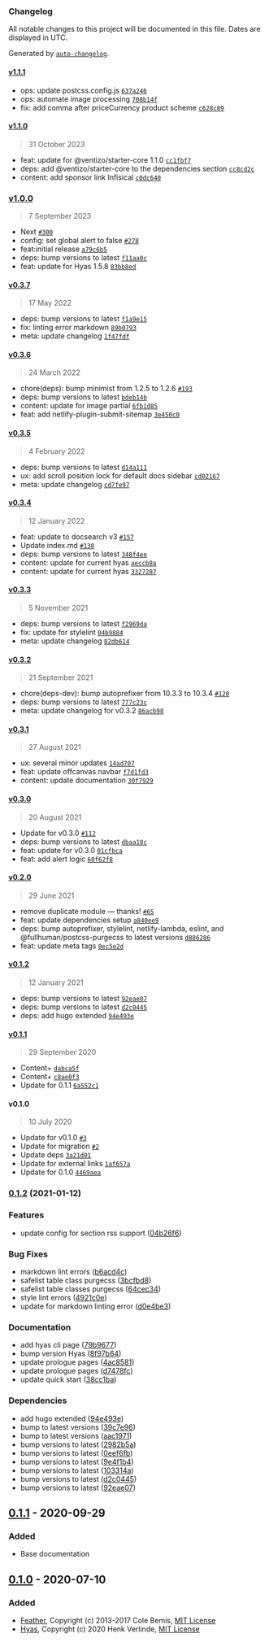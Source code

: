 ### Changelog

All notable changes to this project will be documented in this file. Dates are displayed in UTC.

Generated by [`auto-changelog`](https://github.com/CookPete/auto-changelog).

#### [v1.1.1](https://github.com/gethyas/gethyas.com/compare/v1.1.0...v1.1.1)

- ops: update postcss.config.js [`637a246`](https://github.com/gethyas/gethyas.com/commit/637a246e9e37263ed3c00f2a07f029283f433174)
- ops: automate image processing [`708b14f`](https://github.com/gethyas/gethyas.com/commit/708b14f5a6e8819fdd081edcf5671e54b4f8a6f1)
- fix: add comma after priceCurrency product scheme [`c628c89`](https://github.com/gethyas/gethyas.com/commit/c628c89cf8f36d9181c85c072c7af90809a47d11)

#### [v1.1.0](https://github.com/gethyas/gethyas.com/compare/v1.0.0...v1.1.0)

> 31 October 2023

- feat: update for @ventizo/starter-core 1.1.0 [`cc1fbf7`](https://github.com/gethyas/gethyas.com/commit/cc1fbf7f7fed39fbfae548158bc9c9143d167cdf)
- deps: add @ventizo/starter-core to the dependencies section [`cc8cd2c`](https://github.com/gethyas/gethyas.com/commit/cc8cd2c6da89a935b346c6b85a5aae6c25f413fd)
- content: add sponsor link Infisical [`c0dc640`](https://github.com/gethyas/gethyas.com/commit/c0dc64046ca5c0471382f51a9db32dba02d0b5b0)

### [v1.0.0](https://github.com/gethyas/gethyas.com/compare/v0.3.7...v1.0.0)

> 7 September 2023

- Next [`#300`](https://github.com/gethyas/gethyas.com/pull/300)
- config: set global alert to false [`#278`](https://github.com/gethyas/gethyas.com/pull/278)
- feat:initial release [`a79c6b5`](https://github.com/gethyas/gethyas.com/commit/a79c6b55c5fdf04df4c6b5228cc054c65a3ef24b)
- deps: bump versions to latest [`f11aa0c`](https://github.com/gethyas/gethyas.com/commit/f11aa0cca5c5d4190579ae483a8c5809fdd6f047)
- feat: update for Hyas 1.5.8 [`83bb8ed`](https://github.com/gethyas/gethyas.com/commit/83bb8ed09970b76294fe8ba066ff19e5b1178809)

#### [v0.3.7](https://github.com/gethyas/gethyas.com/compare/v0.3.6...v0.3.7)

> 17 May 2022

- deps: bump versions to latest [`f1a9e15`](https://github.com/gethyas/gethyas.com/commit/f1a9e1575058a599df4e7a8ce633c436889542fd)
- fix: linting error markdown [`89b0793`](https://github.com/gethyas/gethyas.com/commit/89b079314ca3ecc9564c66e44108c345e607cbbf)
- meta: update changelog [`1f47fdf`](https://github.com/gethyas/gethyas.com/commit/1f47fdf389d478e13e2bbf7c2183f34d4aa3cb0d)

#### [v0.3.6](https://github.com/gethyas/gethyas.com/compare/v0.3.5...v0.3.6)

> 24 March 2022

- chore(deps): bump minimist from 1.2.5 to 1.2.6 [`#193`](https://github.com/gethyas/gethyas.com/pull/193)
- deps: bump versions to latest [`bdeb14b`](https://github.com/gethyas/gethyas.com/commit/bdeb14bb6860546febaec9eac6ec8ca2b6b17a80)
- content: update for image partial [`6fb1d85`](https://github.com/gethyas/gethyas.com/commit/6fb1d851cd3e5f4242baa363b3260e52086d4fea)
- feat: add netlify-plugin-submit-sitemap [`3e450c0`](https://github.com/gethyas/gethyas.com/commit/3e450c04c49bda7a1d0bf23c3f2d723e7c4312e1)

#### [v0.3.5](https://github.com/gethyas/gethyas.com/compare/v0.3.4...v0.3.5)

> 4 February 2022

- deps: bump versions to latest [`d14a111`](https://github.com/gethyas/gethyas.com/commit/d14a111012c460321096579dbc69a667ed3208d7)
- ux: add scroll position lock for default docs sidebar [`cd02167`](https://github.com/gethyas/gethyas.com/commit/cd02167308ed4f0b767aa364ce590583e149fd4e)
- meta: update changelog [`cd7fe97`](https://github.com/gethyas/gethyas.com/commit/cd7fe97ba90eb8f26bf80f00601ad3324e8a5cfa)

#### [v0.3.4](https://github.com/gethyas/gethyas.com/compare/v0.3.3...v0.3.4)

> 12 January 2022

- feat: update to docsearch v3 [`#157`](https://github.com/gethyas/gethyas.com/pull/157)
- Update index.md [`#138`](https://github.com/gethyas/gethyas.com/pull/138)
- deps: bump versions to latest [`348f4ee`](https://github.com/gethyas/gethyas.com/commit/348f4eee77751ad9c02691c5d374eac6a1b347b2)
- content: update for current hyas [`aeccb8a`](https://github.com/gethyas/gethyas.com/commit/aeccb8acd0e6d9b88d1bbcefeba10236b3f195da)
- content: update for current hyas [`3327287`](https://github.com/gethyas/gethyas.com/commit/3327287dec0a7134536029e0d9d8fdc31f21bb70)

#### [v0.3.3](https://github.com/gethyas/gethyas.com/compare/v0.3.2...v0.3.3)

> 5 November 2021

- deps: bump versions to latest [`f2969da`](https://github.com/gethyas/gethyas.com/commit/f2969da9c89f6c181837a3d7a3b69341287a006e)
- fix: update for stylelint [`04b9884`](https://github.com/gethyas/gethyas.com/commit/04b9884f3ed6feca6e7aac29c08986ece54ed334)
- meta: update changelog [`82db614`](https://github.com/gethyas/gethyas.com/commit/82db61455c7a174b3493a4d8852f218eefe57b82)

#### [v0.3.2](https://github.com/gethyas/gethyas.com/compare/v0.3.1...v0.3.2)

> 21 September 2021

- chore(deps-dev): bump autoprefixer from 10.3.3 to 10.3.4 [`#120`](https://github.com/gethyas/gethyas.com/pull/120)
- deps: bump versions to latest [`777c23c`](https://github.com/gethyas/gethyas.com/commit/777c23c7e6b2a701b1314dc57abc3d26c8aa03b7)
- meta: update changelog for v0.3.2 [`86acb98`](https://github.com/gethyas/gethyas.com/commit/86acb98e67ad2b205f4df316319d4ce3b7dab571)

#### [v0.3.1](https://github.com/gethyas/gethyas.com/compare/v0.3.0...v0.3.1)

> 27 August 2021

- ux: several minor updates [`14ad707`](https://github.com/gethyas/gethyas.com/commit/14ad707ff763245d80a845ed3b94c72697d5d1b0)
- feat: update offcanvas navbar [`f7d1fd3`](https://github.com/gethyas/gethyas.com/commit/f7d1fd3c978ee2c859657523952594553634e79e)
- content: update documentation [`30f7929`](https://github.com/gethyas/gethyas.com/commit/30f7929ac42e3463fccfc9b9e1c220348170e35e)

#### [v0.3.0](https://github.com/gethyas/gethyas.com/compare/v0.2.0...v0.3.0)

> 20 August 2021

- Update for v0.3.0 [`#112`](https://github.com/gethyas/gethyas.com/pull/112)
- deps: bump versions to latest [`dbaa18c`](https://github.com/gethyas/gethyas.com/commit/dbaa18c2ab75300156b7554bbda15c54e06e97a0)
- feat: update for v0.3.0 [`01cfbca`](https://github.com/gethyas/gethyas.com/commit/01cfbca97d1d2871e76f9fc1f96814a11ff00455)
- feat: add alert logic [`60f62f8`](https://github.com/gethyas/gethyas.com/commit/60f62f875cbd9c6c046ef104fd5144271df80158)

#### [v0.2.0](https://github.com/gethyas/gethyas.com/compare/v0.1.2...v0.2.0)

> 29 June 2021

- remove duplicate module — thanks! [`#65`](https://github.com/gethyas/gethyas.com/pull/65)
- feat: update dependencies setup [`a840ee9`](https://github.com/gethyas/gethyas.com/commit/a840ee94c3fba1cdcbf0f7bc0da09a2cd6e43cf1)
- deps: bump autoprefixer, stylelint, netlify-lambda, eslint, and @fullhuman/postcss-purgecss to latest versions [`d886286`](https://github.com/gethyas/gethyas.com/commit/d886286fe1bf2537c4c09ed0af559b2103340a05)
- feat: update meta tags [`0ec5e2d`](https://github.com/gethyas/gethyas.com/commit/0ec5e2d474afd62192e036146693165381061070)

#### [v0.1.2](https://github.com/gethyas/gethyas.com/compare/v0.1.1...v0.1.2)

> 12 January 2021

- deps: bump versions to latest [`92eae07`](https://github.com/gethyas/gethyas.com/commit/92eae0783ecaed9e3eac5786c8f1468923d061b2)
- deps: bump versions to latest [`d2c0445`](https://github.com/gethyas/gethyas.com/commit/d2c0445f90d85c995d8d6d2d0e8833ee5a2957c0)
- deps: add hugo extended [`94e493e`](https://github.com/gethyas/gethyas.com/commit/94e493e47ebf70e08f841980d207c1feb0966bb1)

#### [v0.1.1](https://github.com/gethyas/gethyas.com/compare/v0.1.0...v0.1.1)

> 29 September 2020

- Content+ [`dabca5f`](https://github.com/gethyas/gethyas.com/commit/dabca5f139845633a7296faea053374925f61cbf)
- Content+ [`c8ae0f3`](https://github.com/gethyas/gethyas.com/commit/c8ae0f38b8599bb7e60e16d3152fd1f8b8751bf0)
- Update for 0.1.1 [`6a552c1`](https://github.com/gethyas/gethyas.com/commit/6a552c16d4e7460abae231bdc4efbd9e25daf746)

#### v0.1.0

> 10 July 2020

- Update for v0.1.0 [`#3`](https://github.com/gethyas/gethyas.com/pull/3)
- Update for migration [`#2`](https://github.com/gethyas/gethyas.com/pull/2)
- Update deps [`3a21d01`](https://github.com/gethyas/gethyas.com/commit/3a21d0165773ee9ccd07346c29724bdc74fe4e22)
- Update for external links [`1af657a`](https://github.com/gethyas/gethyas.com/commit/1af657a2dd47a9339a29fdbb5f2aed2f146a2beb)
- Update for 0.1.0 [`4469aea`](https://github.com/gethyas/gethyas.com/commit/4469aea0598ccef90400291fefea586a1e9a94df)

<!-- auto-changelog-above -->

### [0.1.2](https://github.com/h-enk/gethyas.com/compare/v0.1.1...v0.1.2) (2021-01-12)


### Features

* update config for section rss support ([04b26f6](https://github.com/h-enk/gethyas.com/commit/04b26f6848242e4fadba3b377de594dd92611cac))


### Bug Fixes

* markdown lint errors ([b6acd4c](https://github.com/h-enk/gethyas.com/commit/b6acd4c3edac9764d525352413f0cd6a82002986))
* safelist table class purgecss ([3bcfbd8](https://github.com/h-enk/gethyas.com/commit/3bcfbd879f07d8e4b2dd4989069fa72bbee40494))
* safelist table classes purgecss ([64cec34](https://github.com/h-enk/gethyas.com/commit/64cec34bd2780a0bcfae27d0907569bb150668f0))
* style lint errors ([4921c0e](https://github.com/h-enk/gethyas.com/commit/4921c0ee172e3116f42a87b6b11e29c6f02de3eb))
* update for markdown linting error ([d0e4be3](https://github.com/h-enk/gethyas.com/commit/d0e4be3a9de6318f46b04f8738394703e39ff862))


### Documentation

* add hyas cli page ([79b9677](https://github.com/h-enk/gethyas.com/commit/79b9677b951cb78fa9466521686e1807a5426292))
* bump version Hyas ([8f97b64](https://github.com/h-enk/gethyas.com/commit/8f97b649c8583a6d422d308d0bca36f13b71f47c))
* update prologue pages ([4ac8581](https://github.com/h-enk/gethyas.com/commit/4ac85811148ddbe11252c5369f0d58a324d57879))
* update prologue pages ([d7478fc](https://github.com/h-enk/gethyas.com/commit/d7478fc1e323d4f58fd4a7039533332441695a19))
* update quick start ([38cc1ba](https://github.com/h-enk/gethyas.com/commit/38cc1ba89ac6e3dbce19eea843a7d3b57a796b34))


### Dependencies

* add hugo extended ([94e493e](https://github.com/h-enk/gethyas.com/commit/94e493e47ebf70e08f841980d207c1feb0966bb1))
* bump to latest versions ([39c7e96](https://github.com/h-enk/gethyas.com/commit/39c7e9644b258f56b7cfbaf3454c0420d18d5f28))
* bump to latest versions ([aac1971](https://github.com/h-enk/gethyas.com/commit/aac1971d5ff4382c352c8f9431ea59cdedb1e8fd))
* bump versions to latest ([2982b5a](https://github.com/h-enk/gethyas.com/commit/2982b5aeed3c9f8ae8e57ee261fef42659366331))
* bump versions to latest ([0eef6fb](https://github.com/h-enk/gethyas.com/commit/0eef6fb6577a987b34386f8a32fb36c9399d819e))
* bump versions to latest ([9e4f1b4](https://github.com/h-enk/gethyas.com/commit/9e4f1b4de8ca7cc6183dbb7ff38853185e6febd9))
* bump versions to latest ([103314a](https://github.com/h-enk/gethyas.com/commit/103314a8aa7d1c0f66911ebaf40dcc678c604799))
* bump versions to latest ([d2c0445](https://github.com/h-enk/gethyas.com/commit/d2c0445f90d85c995d8d6d2d0e8833ee5a2957c0))
* bump versions to latest ([92eae07](https://github.com/h-enk/gethyas.com/commit/92eae0783ecaed9e3eac5786c8f1468923d061b2))

## [0.1.1] - 2020-09-29

### Added

- Base documentation

## [0.1.0] - 2020-07-10

### Added

- [Feather](https://github.com/feathericons/feather), Copyright (c) 2013-2017 Cole Bemis, [MIT License](https://github.com/feathericons/feather/blob/master/LICENSE)
- [Hyas](https://github.com/h-enk/hyas), Copyright (c) 2020 Henk Verlinde, [MIT License](https://github.com/h-enk/hyas/blob/master/LICENSE)

[Unreleased]: https://github.com/h-enk/gethyas.com/compare/v0.1.1...HEAD
[0.1.1]: https://github.com/h-enk/gethyas.com/releases/tag/v0.1.1
[0.1.0]: https://github.com/h-enk/gethyas.com/releases/tag/v0.1.0